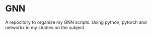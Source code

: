 # GNN
A repository to organize my GNN scripts. Using python, pytorch and networkx in my studies on the subject.

